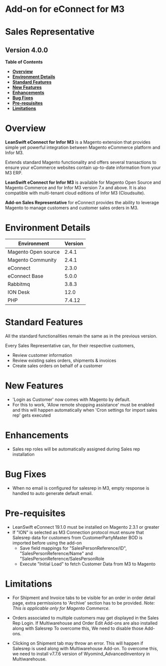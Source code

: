 # Add-on for eConnect for M3

# **Sales Representative**

## **Version 4.0.0**


**Table of Contents**


- [**Overview**](#overview)
- [**Environment Details**](#environment-details)
- [**Standard Features**](#standard-features)
- [**New Features**](#new-features)
- [**Enhancements**](#enhancements)
- [**Bug Fixes**](#bug-fixes)
- [**Pre-requisites**](#pre-requisites)
- [**Limitations**](#limitations)

# **Overview**

 **LeanSwift eConnect for Infor M3** is a Magento extension that provides simple yet powerful integration between Magento eCommerce platform and Infor M3.

Extends standard Magento functionality and offers several transactions to ensure your eCommerce websites contain up-to-date information from your M3 ERP.

 **LeanSwift eConnect for Infor M3** is available for Magento Open Source and Magento Commerce and for Infor M3 version 7.x and above. It is also compatible with multi-tenant cloud editions of Infor M3 (Cloudsuite).

 **Add-on Sales Representative** for eConnect provides the ability to leverage Magento to manage customers and customer sales orders in M3.

# **Environment Details**

| **Environment** | **Version** |
| --- | --- |
| Magento Open source | 2.4.1 |
| Magento Community | 2.4.1 |
| eConnect | 2.3.0 |
| eConnect Base | 5.0.0 |
| Rabbitmq | 3.8.3 |
| ION Desk | 12.0 |
| PHP | 7.4.12 |

# **Standard Features**

All the standard functionalities remain the same as in the previous version.

Every Sales Representative can, for their respective customers,

- Review customer information
- Review existing sales orders, shipments &amp; invoices
- Create sales orders on behalf of a customer

# **New Features**

- &#39;Login as Customer&#39; now comes with Magento by default.
- For this to work, &#39;Allow remote shopping assistance&#39; must be enabled and this will happen automatically when &#39;Cron settings for import sales rep&#39; gets executed

# **Enhancements**

- Sales rep roles will be automatically assigned during Sales rep installation


# **Bug Fixes**

- When no email is configured for salesrep in M3, empty response is handled to auto generate default email.

# **Pre-requisites**

- LeanSwift eConnect 19.1.0 must be installed on Magento 2.3.1 or greater
- If &quot;ION&quot; is selected as M3 Connection protocol must ensure that Salesrep data for customers from CustomerPartyMaster BOD is imported before using the add-on
  - Save field mappings for &quot;SalesPersonReference/ID&quot;, &quot;SalesPersonReference/Name&quot; and &quot;SalesPersonReference/SalesPersonRole
  - Execute &quot;Initial Load&quot; to fetch Customer Data from M3 to Magento

# **Limitations**

- For Shipment and Invoice tabs to be visible for an order in order detail page, extra permissions to 'Archive' section has to be provided.
_Note: This is applicable only for Magento Commerce._

- Orders associated to multiple customers may get displayed in the Sales Rep Login. If Multiwarehouse and Order Edit Add-ons are also installed along with Salesrep
  To overcome this, We need to disable those Add-ons.
  
- Clicking on Shipment tab may throw an error. This will happen if Salesrep is used along with Multiwarehouse Add-on.
  To overcome this, we need to install v7.7.6 version of Wyomind_AdvancedInventory in Multiwarehouse.



